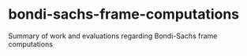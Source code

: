 # bondi-sachs-frame-computations
Summary of work and evaluations regarding Bondi-Sachs frame computations
